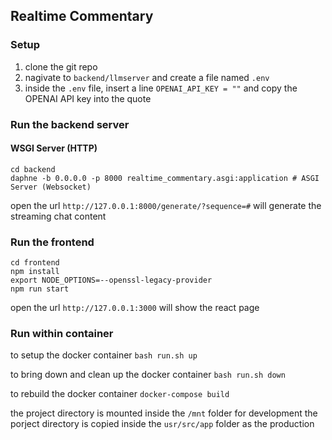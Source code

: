 ## Realtime Commentary

### Setup
1. clone the git repo
2. nagivate to `backend/llmserver` and create a file named `.env`
3. inside the `.env` file, insert a line `OPENAI_API_KEY = ""` and copy the OPENAI API key into the quote

### Run the backend server

#### WSGI Server (HTTP)
```
cd backend
daphne -b 0.0.0.0 -p 8000 realtime_commentary.asgi:application # ASGI Server (Websocket)
```

open the url `http://127.0.0.1:8000/generate/?sequence=#` will generate the streaming chat content

### Run the frontend
```
cd frontend
npm install
export NODE_OPTIONS=--openssl-legacy-provider
npm run start
```

open the url `http://127.0.0.1:3000` will show the react page

### Run within container
to setup the docker container
`bash run.sh up`

to bring down and clean up the docker container
`bash run.sh down`

to rebuild the docker container
`docker-compose build`

the project directory is mounted inside the `/mnt` folder for development
the porject directory is copied inside the `usr/src/app` folder as the production